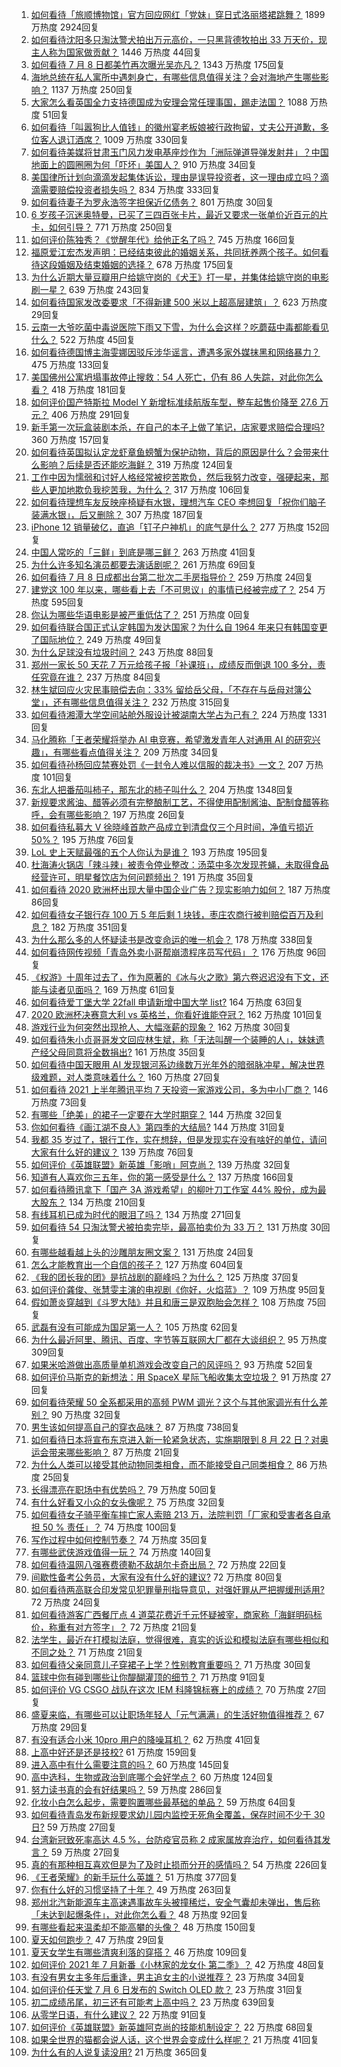1. [如何看待「旅顺博物馆」官方回应网红「党妹」穿日式洛丽塔裙跳舞？](https://www.zhihu.com/question/470365349) 1899 万热度 2924回复
1. [如何看待沈阳多只淘汰警犬拍出万元高价，一只黑背德牧拍出 33 万天价，现主人称为国家做贡献？](https://www.zhihu.com/question/470744876) 1446 万热度 44回复
1. [如何看待 7 月 8 日都美竹再次曝光吴亦凡？](https://www.zhihu.com/question/470964638) 1343 万热度 175回复
1. [海地总统在私人寓所中遇刺身亡，有哪些信息值得关注？会对海地产生哪些影响？](https://www.zhihu.com/question/470711943) 1137 万热度 250回复
1. [大家怎么看英国全力支持德国成为安理会常任理事国，踢走法国？](https://www.zhihu.com/question/469971208) 1088 万热度 51回复
1. [如何看待「叫嚣狗比人值钱」的徽州宴老板娘被行政拘留，丈夫公开道歉，多位客人退订酒席？](https://www.zhihu.com/question/470671135) 1009 万热度 330回复
1. [如何看待美媒将甘肃玉门风力发电基座炒作为「洲际弹道导弹发射井」？中国地面上的圆圈圈为何「吓坏」美国人？](https://www.zhihu.com/question/470699616) 910 万热度 34回复
1. [美国律所计划向滴滴发起集体诉讼，理由是误导投资者，这一理由成立吗？滴滴需要赔偿投资者损失吗？](https://www.zhihu.com/question/470474222) 834 万热度 333回复
1. [如何看待妻子为罗永浩签字担保近亿债务？](https://www.zhihu.com/question/470416301) 801 万热度 30回复
1. [6 岁孩子沉迷奥特曼，已买了三四百张卡片，最近又要求一张单价近百元的片卡，如何引导？](https://www.zhihu.com/question/470324621) 771 万热度 250回复
1. [如何评价陈独秀？《觉醒年代》给他正名了吗？](https://www.zhihu.com/question/464396867) 745 万热度 166回复
1. [福原爱江宏杰发声明：已经结束彼此的婚姻关系，共同抚养两个孩子。如何看待这段婚姻及结束婚姻的选择？](https://www.zhihu.com/question/470949555) 678 万热度 175回复
1. [为什么近期大量豆瓣用户给姚守岗的《犬王》打一星，并集体给姚守岗的电影刷一星？](https://www.zhihu.com/question/470166955) 639 万热度 243回复
1. [如何看待国家发改委要求「不得新建 500 米以上超高层建筑」？](https://www.zhihu.com/question/470500743) 623 万热度 29回复
1. [云南一大爷吃菌中毒说医院下雨又下雪，为什么会这样？吃蘑菇中毒都能看见什么？](https://www.zhihu.com/question/468729753) 522 万热度 45回复
1. [如何看待德国博主海雯娜因驳斥涉华谣言，遭遇多家外媒抹黑和网络暴力？](https://www.zhihu.com/question/470651162) 475 万热度 133回复
1. [美国佛州公寓坍塌事故停止搜救：54 人死亡，仍有 86 人失踪，对此你怎么看？](https://www.zhihu.com/question/470820913) 418 万热度 181回复
1. [如何评价国产特斯拉 Model Y 新增标准续航版车型，整车起售价降至 27.6 万元？](https://www.zhihu.com/question/470843237) 406 万热度 291回复
1. [新手第一次玩盒装剧本杀，在自己的本子上做了笔记，店家要求赔偿合理吗?](https://www.zhihu.com/question/470003546) 360 万热度 157回复
1. [如何看待英国拟认定龙虾章鱼螃蟹为保护动物，背后的原因是什么？会带来什么影响？后续是否还能吃海鲜？](https://www.zhihu.com/question/470831254) 319 万热度 124回复
1. [工作中因为懦弱和讨好人格经常被挖苦欺负，然后我努力改变，强硬起来，那些人更加地欺负我挖苦我，为什么？](https://www.zhihu.com/question/465601275) 317 万热度 106回复
1. [如何看待理想车友反映座椅疑有水银，理想汽车 CEO 李想回复「祝你们脑子装满水银」，后又删除？](https://www.zhihu.com/question/470245809) 307 万热度 187回复
1. [iPhone 12 销量破亿，直追「钉子户神机」的底气是什么？](https://www.zhihu.com/question/469976462) 277 万热度 152回复
1. [中国人常吃的「三鲜」到底是哪三鲜？](https://www.zhihu.com/question/22874325) 263 万热度 41回复
1. [为什么许多知名演员都要去演话剧呢？](https://www.zhihu.com/question/306573807) 261 万热度 69回复
1. [如何看待 7 月 8 日成都出台第二批次二手房指导价？](https://www.zhihu.com/question/470893877) 259 万热度 24回复
1. [建党这 100 年以来，哪些看上去「不可思议」的事情已经被完成了？](https://www.zhihu.com/question/468798487) 254 万热度 595回复
1. [你认为哪些华语电影是被严重低估了？](https://www.zhihu.com/roundtable/summerseries) 251 万热度 0回复
1. [如何看待联合国正式认定韩国为发达国家？为什么自 1964 年来只有韩国变更了国际地位？](https://www.zhihu.com/question/470577824) 249 万热度 49回复
1. [为什么足球没有垃圾时间？](https://www.zhihu.com/question/469925636) 243 万热度 88回复
1. [郑州一家长 50 天花 7 万元给孩子报「补课班」，成绩反而倒退 100 多分，责任究竟在谁？](https://www.zhihu.com/question/470924203) 237 万热度 84回复
1. [林生斌回应火灾民事赔偿去向：33% 留给岳父母，「不存在与岳母对簿公堂」，还有哪些信息值得关注？](https://www.zhihu.com/question/470947046) 232 万热度 315回复
1. [如何看待湘潭大学空间站舱外服设计被湖南大学占为己有？](https://www.zhihu.com/question/470753814) 224 万热度 1331回复
1. [马化腾称「王者荣耀将举办 AI 电竞赛，希望激发青年人对通用 AI 的研究兴趣」，有哪些看点值得关注？](https://www.zhihu.com/question/470876217) 209 万热度 34回复
1. [如何看待孙杨回应禁赛处罚《一封令人难以信服的裁决书》一文？](https://www.zhihu.com/question/470784413) 207 万热度 101回复
1. [东北人把番茄叫柿子，那东北的柿子叫什么？](https://www.zhihu.com/question/459057274) 204 万热度 1348回复
1. [新规要求酱油、醋等必须有完整酿制工艺，不得使用配制酱油、配制食醋等称呼，会有哪些影响？](https://www.zhihu.com/question/469064611) 197 万热度 26回复
1. [如何看待私募大 V 徐晓峰首款产品成立到清盘仅三个月时间，净值亏损近 50%？](https://www.zhihu.com/question/470665476) 195 万热度 76回复
1. [LoL 史上天赋最强的五个人你认为是谁？](https://www.zhihu.com/question/468616877) 193 万热度 195回复
1. [杜海涛火锅店「辣斗辣」被责令停业整改：汤菜中多次发现苍蝇，未取得食品经营许可，明星餐饮店为何问题频出？](https://www.zhihu.com/question/470854902) 191 万热度 35回复
1. [如何看待 2020 欧洲杯出现大量中国企业广告？现实影响力如何？](https://www.zhihu.com/question/470706106) 187 万热度 86回复
1. [如何看待女子银行存 100 万 5 年后剩 1 块钱，枣庄农商行被判赔偿百万及利息？](https://www.zhihu.com/question/470516692) 182 万热度 351回复
1. [为什么那么多的人怀疑读书是改变命运的唯一机会？](https://www.zhihu.com/question/464248567) 178 万热度 338回复
1. [如何看待网传视频「青岛外卖小哥帮崩溃程序员写代码」？](https://www.zhihu.com/question/470908424) 176 万热度 96回复
1. [《权游》十周年过去了，作为原著的《冰与火之歌》第六卷迟迟没有下文，还能与读者见面吗？](https://www.zhihu.com/question/460647766) 169 万热度 61回复
1. [如何看待爱丁堡大学 22fall 申请新增中国大学 list?](https://www.zhihu.com/question/470776808) 164 万热度 63回复
1. [2020 欧洲杯决赛意大利 vs 英格兰，你看好谁能夺冠？](https://www.zhihu.com/question/470795363) 162 万热度 101回复
1. [游戏行业为何突然出现抢人、大幅涨薪的现象？](https://www.zhihu.com/question/468141499) 162 万热度 30回复
1. [如何看待朱小贞哥哥发文回应林生斌，称「无法叫醒一个装睡的人」，妹妹遗产经父母同意将全数捐出?](https://www.zhihu.com/question/470995271) 161 万热度 35回复
1. [如何看待中国天眼用 AI 发现银河系边缘数万光年外的暗弱脉冲星，解决世界级难题，对人类意味着什么？](https://www.zhihu.com/question/470923118) 160 万热度 27回复
1. [如何看待 2021 上半年腾讯平均 7 天投资一家游戏公司，多为中小厂商？](https://www.zhihu.com/question/470225729) 146 万热度 73回复
1. [有哪些「绝美」的裙子一定要在大学时期穿？](https://www.zhihu.com/question/467045821) 144 万热度 32回复
1. [你如何看待《画江湖不良人》第四季的大结局?](https://www.zhihu.com/question/470866019) 144 万热度 31回复
1. [我都 35 岁过了，银行工作，实在想辞，但是发现实在没有啥好的单位，请问大家有什么好的建议？](https://www.zhihu.com/question/463128218) 139 万热度 76回复
1. [如何评价《英雄联盟》新英雄「影哨」阿克尚？](https://www.zhihu.com/question/470802571) 139 万热度 32回复
1. [知道有人喜欢你三五年，你的第一感受是什么？](https://www.zhihu.com/question/470307831) 137 万热度 166回复
1. [如何看待腾讯拿下「国产 3A 游戏希望」的柳叶刀工作室 44% 股份，成为最大股东？](https://www.zhihu.com/question/470251383) 134 万热度 210回复
1. [有线耳机已成为时代的眼泪了吗？](https://www.zhihu.com/question/469440223) 134 万热度 271回复
1. [如何看待 54 只淘汰警犬被拍卖完毕，最高拍卖价为 33 万？](https://www.zhihu.com/question/470711293) 131 万热度 30回复
1. [有哪些越看越上头的沙雕朋友圈文案？](https://www.zhihu.com/question/470436466) 131 万热度 24回复
1. [怎么才能教育出一个自信的孩子？](https://www.zhihu.com/question/436119718) 127 万热度 604回复
1. [《我的团长我的团》是抗战剧的巅峰吗？为什么？](https://www.zhihu.com/question/469818261) 125 万热度 37回复
1. [如何评价龚俊、张慧雯主演的电视剧《你好，火焰蓝》？](https://www.zhihu.com/question/470093053) 109 万热度 95回复
1. [假如萧炎穿越到《斗罗大陆》并且和唐三是双胞胎会怎样？](https://www.zhihu.com/question/462157366) 108 万热度 75回复
1. [武磊有没有可能成为国足第一人？](https://www.zhihu.com/question/468428816) 105 万热度 62回复
1. [为什么最近阿里、腾讯、百度、字节等互联网大厂都在大谈组织？](https://www.zhihu.com/question/470739484) 95 万热度 309回复
1. [如果米哈游做出高质量单机游戏会改变自己的风评吗？](https://www.zhihu.com/question/470139464) 93 万热度 52回复
1. [如何评价马斯克的新想法：用 SpaceX 星际飞船收集太空垃圾？](https://www.zhihu.com/question/470417380) 91 万热度 27回复
1. [如何看待荣耀 50 全系都采用的高频 PWM 调光？这个与其他家调光有什么差别？](https://www.zhihu.com/question/470901303) 90 万热度 32回复
1. [男生该如何提高自己的穿衣品味？](https://www.zhihu.com/question/316772639) 87 万热度 738回复
1. [如何看待日本将宣布东京进入新一轮紧急状态，实施期限到 8 月 22 日？对奥运会带来哪些影响？](https://www.zhihu.com/question/470817265) 87 万热度 21回复
1. [为什么人类可以接受其他动物同类相食，而不能接受自己同类相食？](https://www.zhihu.com/question/470774082) 86 万热度 25回复
1. [长得漂亮在职场中有优势吗？](https://www.zhihu.com/question/470255707) 79 万热度 50回复
1. [有什么好看又小众的女头像呢？](https://www.zhihu.com/question/461076676) 75 万热度 32回复
1. [如何看待女子骑平衡车摔亡家人索赔 213 万，法院判罚「厂家和受害者各自承担 50 % 责任」？](https://www.zhihu.com/question/470594828) 74 万热度 100回复
1. [写作过程中如何控制节奏？](https://www.zhihu.com/question/22576459) 74 万热度 35回复
1. [有哪些武侠游戏值得一玩？](https://www.zhihu.com/question/33335885) 74 万热度 140回复
1. [如何看待温网八强赛费德勒不敌胡尔卡奇出局？](https://www.zhihu.com/question/470785647) 72 万热度 22回复
1. [间歇性备考公务员，大家有没有什么好的建议?](https://www.zhihu.com/question/469998559) 72 万热度 80回复
1. [如何看待两高联合印发常见犯罪量刑指导意见，对强奸罪从严把握缓刑适用?](https://www.zhihu.com/question/470720972) 72 万热度 24回复
1. [如何看待游客广西餐厅点 4 道菜花费近千元怀疑被宰，商家称「海鲜明码标价，称重有对方签字」？](https://www.zhihu.com/question/470587185) 72 万热度 21回复
1. [法学生，最近在打模拟法庭，觉得很难，真实的诉讼和模拟法庭有哪些相似和不同之处？](https://www.zhihu.com/question/460885189) 71 万热度 21回复
1. [如何看待父亲同意儿子穿裙子上学？性别教育重要吗？](https://www.zhihu.com/question/470697296) 71 万热度 30回复
1. [篮球中你有碰到哪些让你醍醐灌顶的细节？](https://www.zhihu.com/question/443277713) 71 万热度 91回复
1. [如何评价 VG CSGO 战队在这次 IEM 科隆锦标赛上的成绩？](https://www.zhihu.com/question/470734770) 70 万热度 27回复
1. [盛夏来临，有哪些可以让职场年轻人「元气满满」的生活好物值得推荐？](https://www.zhihu.com/question/470911340) 67 万热度 29回复
1. [有没有适合小米 10pro 用户的降噪耳机？](https://www.zhihu.com/question/461323088) 62 万热度 41回复
1. [上高中好还是还是技校?](https://www.zhihu.com/question/470216105) 61 万热度 159回复
1. [进入高中有什么需要注意的吗？](https://www.zhihu.com/question/470215566) 60 万热度 145回复
1. [高中选科，生物或政治到底哪个会好学点？](https://www.zhihu.com/question/470763807) 60 万热度 124回复
1. [努力读书真的会有好结果吗？](https://www.zhihu.com/question/464438743) 59 万热度 286回复
1. [化妆小白怎么起步，需要购置哪些最基础的单品？](https://www.zhihu.com/question/466667621) 59 万热度 64回复
1. [如何看待青岛发布新规要求幼儿园内监控无死角全覆盖，保存时间不少于 30 日?](https://www.zhihu.com/question/470850606) 59 万热度 27回复
1. [台湾新冠致死率高达 4.5 %，台防疫官员称 2 成家属放弃治疗，如何看待其发言？](https://www.zhihu.com/question/470950154) 59 万热度 27回复
1. [真的有那种相互喜欢但是为了及时止损而分开的感情吗？](https://www.zhihu.com/question/423434356) 54 万热度 226回复
1. [《王者荣耀》的新手玩什么英雄？](https://www.zhihu.com/question/465554551) 51 万热度 377回复
1. [你有什么好的习惯坚持了十年？](https://www.zhihu.com/question/453783511) 49 万热度 263回复
1. [郑州北汽新能源车主高速遇事故车头被撞稀烂，安全气囊却未弹出，售后称「未达到起爆条件」，对此你怎么看？](https://www.zhihu.com/question/470624036) 48 万热度 92回复
1. [有哪些看起来温柔却不能高攀的头像？](https://www.zhihu.com/question/437369852) 48 万热度 150回复
1. [夏天如何跑步？](https://www.zhihu.com/question/324852600) 47 万热度 29回复
1. [夏天女学生有哪些清爽利落的穿搭？](https://www.zhihu.com/question/395417374) 46 万热度 109回复
1. [如何评价 2021 年 7 月新番《小林家的龙女仆 第二季》？](https://www.zhihu.com/question/467201749) 42 万热度 48回复
1. [有没有男女主多年后重逢，男主追女主的小说推荐？](https://www.zhihu.com/question/436983628) 23 万热度 34回复
1. [如何评价任天堂 7 月 6 日发布的 Switch OLED 款？](https://www.zhihu.com/question/470516344) 23 万热度 31回复
1. [初二成绩吊尾，初三还有可能考上高中吗？](https://www.zhihu.com/question/468628888) 23 万热度 639回复
1. [从零学日语，有什么建议？](https://www.zhihu.com/question/368169398) 22 万热度 91回复
1. [如何评价《英雄联盟》新英雄阿克尚的技能机制设定？](https://www.zhihu.com/question/470767561) 22 万热度 68回复
1. [如果全世界的猫都会说人话，这个世界会变成什么样呢？](https://www.zhihu.com/question/470405386) 21 万热度 41回复
1. [为什么有的人说复读没用?](https://www.zhihu.com/question/467114805) 21 万热度 365回复